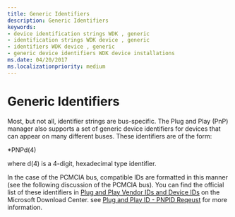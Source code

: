 ```yaml
---
title: Generic Identifiers
description: Generic Identifiers
keywords:
- device identification strings WDK , generic
- identification strings WDK device , generic
- identifiers WDK device , generic
- generic device identifiers WDK device installations
ms.date: 04/20/2017
ms.localizationpriority: medium
---
```


# Generic Identifiers





Most, but not all, identifier strings are bus-specific. The Plug and Play (PnP) manager also supports a set of generic device identifiers for devices that can appear on many different buses. These identifiers are of the form:

\*PNPd(4)

where d(4) is a 4-digit, hexadecimal type identifier.

In the case of the PCMCIA bus, compatible IDs are formatted in this manner (see the following discussion of the PCMCIA bus). You can find the official list of these identifiers in [Plug and Play Vendor IDs and Device IDs](https://go.microsoft.com/fwlink/p/?linkid=49039) on the Microsoft Download Center. see [Plug and Play ID - PNPID Reqeust](./plug-and-play-id---pnpid-request.md) for more information. 

 

